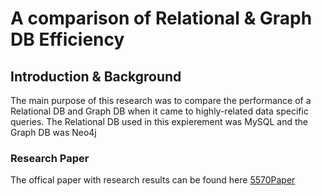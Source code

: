 # A comparison of Relational & Graph DB Efficiency 

## Introduction & Background 

The main purpose of this research was to compare the performance of a Relational DB and Graph DB when it came to highly-related data specific queries. The Relational DB used in this expierement was MySQL and the Graph DB was Neo4j

### Research Paper

The offical paper with research results can be found here
[5570Paper](https://github.com/joshg0006/Graph-Relational-DBMS/blob/master/5570Paper.docx)
